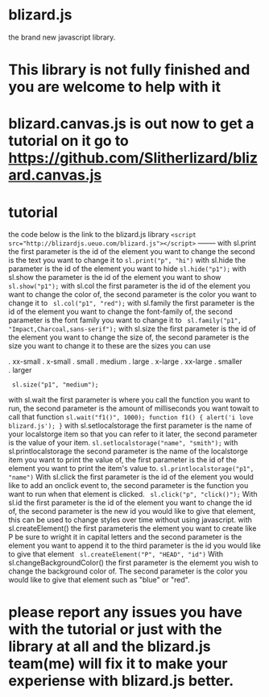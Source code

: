 # blizard.js
the brand new javascript library.
# This library is not fully finished and you are welcome to help with it
# blizard.canvas.js is out now to get a tutorial on it go to https://github.com/Slitherlizard/blizard.canvas.js
# tutorial
the code below is the link to the blizard.js library
        `<script src="http://blizardjs.ueuo.com/blizard.js"></script>`
–––––
        with sl.print the first parameter is the id of the element you want to change the second is the text you want to change it to
`sl.print("p", "hi")`
with sl.hide the parameter is the id of the element you want to hide
`sl.hide("p1");`
  with sl.show the parameter is the id of the element you want to show
  `sl.show("p1");`
 with sl.col the first parameter is the id of the element you want to change the color of, the second parameter is the color you want to change it to
` sl.col("p1", "red");`
 with sl.family the first parameter is the id of the element you want to change the font-family of, the second parameter is the font family you want to change it to
` sl.family("p1", "Impact,Charcoal,sans-serif");`
 with sl.size the first parameter is the id of the element you want to change the size of, the second parameter is the size you want to change it to these are the sizes you can use

. xx-small
. x-small
. small
. medium
. large
. x-large
. xx-large
. smaller	
. larger

` sl.size("p1", "medium");`
 
with sl.wait the first parameter is where you call the function you want to run, the second parameter is the amount of milliseconds you want towait to call that function
 `sl.wait("f1()", 1000);
 function f1() {
    alert('i love blizard.js');
 }`
  with sl.setlocalstorage the first parameter is the name of your localstorge item so that you can refer to it later, the second parameter is the value of your item.
`sl.setlocalstorage("name", "smith");`
 with sl.printlocalstorage the second parameter is the name of the localstorge item you want to print the value of, the first parameter is the id of the element you want to print the item's value to.
`sl.printlocalstorage("p1", "name")`
With sl.click the first parameter is the id of the element you would like to add an onclick event to, the second parameter is the function you want to run when that element is clicked.
` sl.click("p", "click()");`
With sl.id the first parameter is the id of the element you want to change the id of, the second parameter is the new id you would like to give that element, this can be used to change styles over time without using javascript.
with sl.createElement() the first parameteris the element you want to create like P be sure to wright it in capital letters and the second parameter is the element you want to append it to the third parameter is the id you would like to give that element
` sl.createElement("P", "HEAD", "id")`
With sl.changeBackgroundColor() the first parameter is the elememt you wish to change the background color of. The second parameter is the 
color you would like to give that element such as "blue" or "red".
# please report any issues you have with the tutorial or just with the library at all and the blizard.js team(me) will fix it to make your experiense with blizard.js better.
